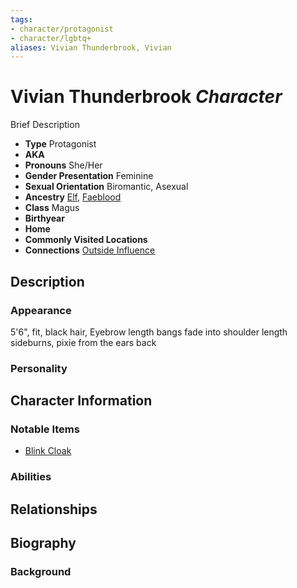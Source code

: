 ```yaml
---
tags:
- character/protagonist
- character/lgbtq+
aliases: Vivian Thunderbrook, Vivian
---
```

# Vivian Thunderbrook *Character*

Brief Description

- **Type** Protagonist
- **AKA** 
- **Pronouns** She/Her
- **Gender Presentation** Feminine
- **Sexual Orientation** Biromantic, Asexual
- **Ancestry** [Elf](../../ancestries/common%20ancestries/elf.md), [Faeblood](../../ancestries/heritages/extraplanar%20bloods/faeblood.md)
- **Class** Magus
- **Birthyear** 
- **Home** 
- **Commonly Visited Locations** 
- **Connections** [Outside Influence](../../organizations/outside-influence.md)

## Description
### Appearance
5'6", fit, black hair, Eyebrow length bangs fade into shoulder length sideburns, pixie from the ears back
### Personality

## Character Information
### Notable Items
- [Blink Cloak](../../items/blink-cloak.md)
### Abilities

## Relationships

## Biography
### Background
